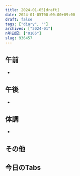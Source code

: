 ```yaml
---
title: 2024-01-05[draft]
date: 2024-01-05T00:00:00+09:00
draft: false
tags: ["diary", ""]
archives: ["2024-01"]
n年日記: ["0105"]
slug: 936457
---
```

## 午前
- 
## 午後
- 
## 体調
- 
## その他
## 今日のTabs